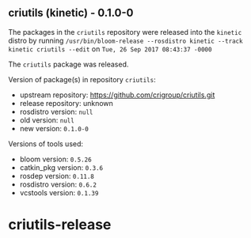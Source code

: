 ## criutils (kinetic) - 0.1.0-0

The packages in the `criutils` repository were released into the `kinetic` distro by running `/usr/bin/bloom-release --rosdistro kinetic --track kinetic criutils --edit` on `Tue, 26 Sep 2017 08:43:37 -0000`

The `criutils` package was released.

Version of package(s) in repository `criutils`:

- upstream repository: https://github.com/crigroup/criutils.git
- release repository: unknown
- rosdistro version: `null`
- old version: `null`
- new version: `0.1.0-0`

Versions of tools used:

- bloom version: `0.5.26`
- catkin_pkg version: `0.3.6`
- rosdep version: `0.11.8`
- rosdistro version: `0.6.2`
- vcstools version: `0.1.39`


# criutils-release